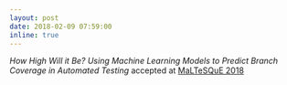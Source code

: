 ```yaml
---
layout: post
date: 2018-02-09 07:59:00
inline: true
---
```


*How High Will it Be? Using Machine Learning Models to Predict Branch Coverage in Automated Testing* accepted at [MaLTeSQuE 2018](https://maltesque.github.io)